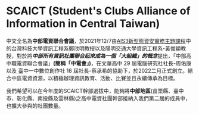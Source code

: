 # SCAICT (Student's Clubs Alliance of Information in Central Taiwan)
中文全名為**中部電資聯合會議**，於2021年12/7由[AIS3新型態資安實務主題課程](https://ais3.org/)中的台灣科技大學資訊工程系鄭欣明教授以及陽明交通大學資訊工程系-黃俊穎教授，對於將***中部所有資訊社團聯合起來成為一個「大組織」的概念***提出，「中部高中職電資聯合會議」**(簡稱「中電會」)**，在文華高中 29 屆電腦研究社社長-周佑康 以及 臺中一中數位創作社 16 屆社長-蔡承希的協助下，於2022二月正式創立。結合中區電資資源，以積極辦理資訊教育、活動、比賽並且永續傳承為目標。


我們希望可以在今年度的SCAICT幹部選拔中，能夠將**中部地區**(苗栗縣、臺中市、彰化縣、南投縣及雲林縣)之高中電資社團幹部接納入我們第二屆的成員中，也擴大參與的社團數量。
